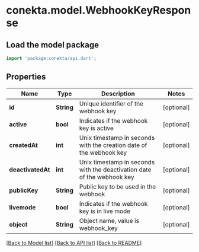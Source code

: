 # conekta.model.WebhookKeyResponse

## Load the model package
```dart
import 'package:conekta/api.dart';
```

## Properties
Name | Type | Description | Notes
------------ | ------------- | ------------- | -------------
**id** | **String** | Unique identifier of the webhook key | [optional] 
**active** | **bool** | Indicates if the webhook key is active | [optional] 
**createdAt** | **int** | Unix timestamp in seconds with the creation date of the webhook key | [optional] 
**deactivatedAt** | **int** | Unix timestamp in seconds with the deactivation date of the webhook key | [optional] 
**publicKey** | **String** | Public key to be used in the webhook | [optional] 
**livemode** | **bool** | Indicates if the webhook key is in live mode | [optional] 
**object** | **String** | Object name, value is webhook_key | [optional] 

[[Back to Model list]](../README.md#documentation-for-models) [[Back to API list]](../README.md#documentation-for-api-endpoints) [[Back to README]](../README.md)


